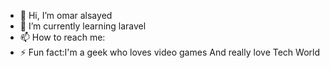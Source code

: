 - 👋 Hi, I’m omar alsayed
- 🌱 I’m currently learning laravel
- 📫 How to reach me:
- ⚡ Fun fact:I'm a geek who loves video games And really love Tech World 
